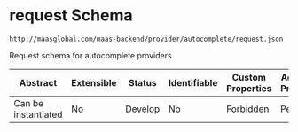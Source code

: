 # request Schema

```
http://maasglobal.com/maas-backend/provider/autocomplete/request.json
```

Request schema for autocomplete providers

| Abstract            | Extensible | Status  | Identifiable | Custom Properties | Additional Properties | Defined In                                                      |
| ------------------- | ---------- | ------- | ------------ | ----------------- | --------------------- | --------------------------------------------------------------- |
| Can be instantiated | No         | Develop | No           | Forbidden         | Permitted             | [maas-backend/provider/autocomplete/request.json](request.json) |
